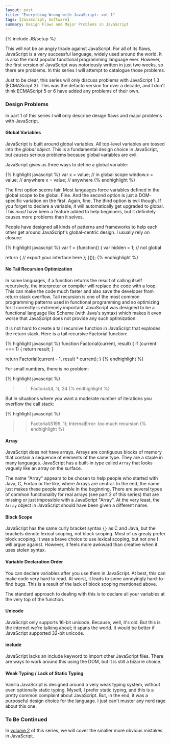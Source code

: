 ```yaml
---
layout: post
title: "Everything Wrong with JavaScript: vol 1"
tags: [JavaScript, Software]
summary: Design Flaws and Major Problems in JavaScript
---
```


{% include JB/setup %}

This will not be an angry tirade against JavaScript. For all of its flaws, JavaScript is a very successful language, widely used around the world. It is also the most popular functional programming language ever. However, the first version of JavaScript was notoriously written in just two weeks, so there are problems. In this series I will attempt to catalogue those problems.

Just to be clear, this series will only discuss problems with JavaScript 1.3 (ECMAScript 3). This was the defacto version for over a decade, and I don't think ECMAScript 5 or 6 have added any problems of their own.


### Design Problems

In part 1 of this series I will only describe design flaws and major problems with JavaScript.


#### Global Variables

JavaScript is built around global variables. All top-level variables are tossed into the *global object*. This is a fundamental design choice in JavaScript, but causes serious problems because global variables are evil.

JavaScript gives us three ways to define a global variable:

{% highlight javascript %}
var x = value;     // in global scope
window.x = value;  // anywhere
x = value;         // anywhere
{% endhighlight %}

The first option seems fair. Most languages force variables defined in the global scope to be global. Fine. And the second option is just a DOM-specific variation on the first. Again, fine. The third option is evil though. If you forget to declare a variable, it will automatically get upgraded to global. This *must* have been a feature added to help beginners, but it definitely causes more problems than it solves.

People have designed all kinds of patterns and frameworks to help each other get around JavaScript's global-centric design. I usually rely on closure:

{% highlight javascript %}
var f = {function() {
  var hidden = 1;  // not global

  return {
    // export your interface here
  };
}());
{% endhighlight %}


#### No Tail Recursion Optimization

In some languages, if a function returns the result of calling itself recursively, the interpreter or compiler will replace the code with a loop. This can make the code much faster and also save the developer from return stack overflow. Tail recursion is one of the most common programming patterns used in functional programming and so optimizing for it correctly is extremely important. JavaScript was designed to be a functional language like Scheme (with Java's syntax) which makes it even worse that JavaScript does not provide any such optimization.

It is not hard to create a tail recursive function in JavaScript that explodes the return stack. Here is a tail recursive Factorial function:

{% highlight javascript %}
function Factorial(current, result) {
  if (current === 1) {
    return result;
  }

  return Factorial(current - 1, result * current);
}
{% endhighlight %}

For small numbers, there is no problem:

{% highlight javascript %}
>> Factorial(4, 1);
   24
{% endhighlight %}

But in situations where you want a moderate number of iterations you overflow the call stack:

{% highlight javascript %}
>> Factorial(5199, 1);
   InternalError: too much recursion
{% endhighlight %}


#### Array

JavaScript does not have arrays. Arrays are contiguous blocks of memory that contain a sequence of elements of the same type. They are a staple in many languages. JavaScript has a built-in type called `Array` that looks vaguely like an array on the surface.

The name "Array" appears to be chosen to help people who started with Java, C, Fortan or the like, where Arrays are central. In the end, the name just makes these people stumble in the beginning. There are several types of common functionality for real arrays (see part 2 of this series) that are missing or just impossible with a JavaScript "Array". At the very least, the `Array` object in JavaScript should have been given a different name.


#### Block Scope

JavaScript has the same curly bracket syntax `{}` as C and Java, but the brackets denote lexical scoping, not block scoping. Most of us grealy prefer block scoping. It was a brave choice to use lexical scoping, but not one I will argue against. However, it feels more awkward than creative when it uses stolen syntax.


#### Variable Declaration Order

You can declare variables after you use them in JavaScript. At best, this can make code very hard to read. At worst, it leads to some annoyingly hard-to-find bugs. This is a result of the lack of block scoping mentioned above.

The standard approach to dealing with this is to declare all your variables at the very top of the function.


#### Unicode

JavaScript only supports 16-bit unicode. Because, well, it's old. But this is the internet we're talking about; it spans the world. It would be better if JavaScript supported 32-bit unicode.


#### include

JavaScript lacks an include keyword to import other JavaScript files. There are ways to work around this using the DOM, but it is still a bizarre choice.


#### Weak Typing / Lack of Static Typing

Vanilla JavaScript is designed around a very weak typing system, without even optionally static typing. Myself, I prefer static typing, and this is a pretty common complaint about JavaScript. But, in the end, it was a purposeful design choice for the language. I just can't muster any nerd rage about this one.


### To Be Continued

In [volume 2](/2017/01/10/eww-javascript-part-2) of this series, we will cover the smaller more obvious mistakes in JavaScript.
